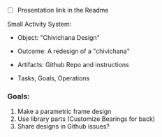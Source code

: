 - [ ] Presentation link in the Readme

Small Activity System:
- Object: "Chivichana Design"
- Outcome: A redesign of a "chivichana"
- Artifacts: Github Repo and instructions

- Tasks, Goals, Operations

### Goals:
1. Make a parametric frame design
2. Use library parts (Customize Bearings for back)
3. Share designs in Github issues?
